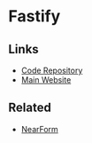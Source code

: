 # Fastify

## Links

- [Code Repository](https://github.com/fastify/fastify)
- [Main Website](https://fastify.io)

## Related

- [NearForm](https://nearform.com/open-source-community)

<!--
"fastify": "3.27.2",
"fastify-compress": "4.0.1",
"fastify-cors": "6.0.2",
"fastify-helmet": "5.3.2",
-->
